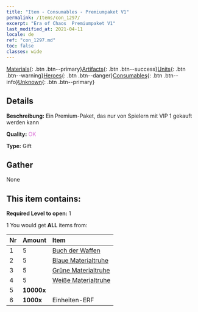 ```yaml
---
title: "Item - Consumables - Premiumpaket V1"
permalink: /Items/con_1297/
excerpt: "Era of Chaos  Premiumpaket V1"
last_modified_at: 2021-04-11
locale: de
ref: "con_1297.md"
toc: false
classes: wide
---
```

 [Materials](/de/Items/){: .btn .btn--primary}[Artifacts](/de/Items/Artifacts/){: .btn .btn--success}[Units](/de/Items/Units/){: .btn .btn--warning}[Heroes](/de/Items/Heroes/){: .btn .btn--danger}[Consumables](/de/Items/Consumables/){: .btn .btn--info}[Unknown](/de/Items/Unknown/){: .btn .btn--primary}

## Details
 **Beschreibung:** Ein Premium-Paket, das nur von Spielern mit VIP 1 gekauft werden kann

 **Quality:** <span style="color: #DA70D6">OK</span>

 **Type:** Gift

## Gather

  None

## This item contains:

 **Required Level to open:** 1

 1 You would get **ALL** items  from:

  | Nr | Amount |     Item    |
  |:---|:-------|:------------|
  | 1 | 5 | [Buch der Waffen](/de/Items/mat_18/) | 
  | 2 | 5 | [Blaue Materialtruhe](/de/Items/con_1256/) | 
  | 3 | 5 | [Grüne Materialtruhe](/de/Items/con_1255/) | 
  | 4 | 5 | [Weiße Materialtruhe](/de/Items/con_1254/) | 
  | 5 |  **10000x** | <i class="fas fa-coins"/> |  | 
  | 6 |  **1000x** | Einheiten-ERF |  | 
